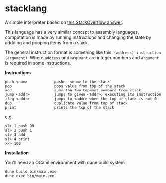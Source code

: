 # stacklang

A simple interpreter based on [this StackOverflow answer](https://stackoverflow.com/questions/6887471/how-would-i-go-about-writing-an-interpreter-in-c/6888074#6888074).

This language has a very similar concept to assembly languages, computation is made by running instructions and changing the state by addding and pooping items from a stack.

The general instruction format is something like this: `(address) instruction (argument)`. Where `address` and `argument` are integer numbers and `argument` is required in some instructions.

**Instructions**
```
push <num>            pushes <num> to the stack
pop                   pops value from top of the stack
add                   sums the two topmost numbers from stack
jump <addr>           jumps to given <addr>, executing its instruction
ifeq <addr>           jumps to <addr> when the top of stack is not 0
dup                   duplicate value from top of stack
print                 prints the top of the stack
```

e.g.

```
sl> 1 push 99      
sl> 2 push 1
sl> 3 add
sl> 4 print
>>> 100
```

**Installation**

You'll need an OCaml environment with dune build system
```
dune build bin/main.exe
dune exec bin/main.exe
```
